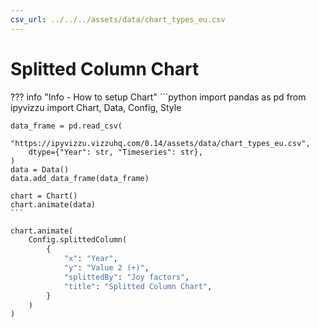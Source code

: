 ```yaml
---
csv_url: ../../../assets/data/chart_types_eu.csv
---
```


# Splitted Column Chart

<div id="example_01"></div>

??? info "Info - How to setup Chart"
    ```python
    import pandas as pd
    from ipyvizzu import Chart, Data, Config, Style

    data_frame = pd.read_csv(
        "https://ipyvizzu.vizzuhq.com/0.14/assets/data/chart_types_eu.csv",
        dtype={"Year": str, "Timeseries": str},
    )
    data = Data()
    data.add_data_frame(data_frame)

    chart = Chart()
    chart.animate(data)
    ```

```python
chart.animate(
    Config.splittedColumn(
        {
            "x": "Year",
            "y": "Value 2 (+)",
            "splittedBy": "Joy factors",
            "title": "Splitted Column Chart",
        }
    )
)
```

<script src="./05_C_R_splitted_column.js"></script>
